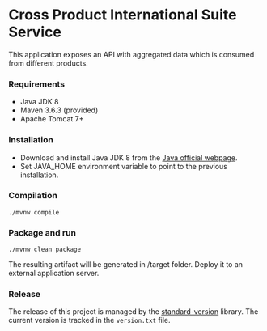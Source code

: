 # Cross Product International Suite Service

This application exposes an API with aggregated data which is consumed from different products.


### Requirements

- Java JDK 8
- Maven 3.6.3 (provided)
- Apache Tomcat 7+

### Installation

- Download and install Java JDK 8 from the [Java official webpage](https://www.oracle.com/java/technologies/javase/javase-jdk8-downloads.html). 
- Set JAVA_HOME environment variable to point to the previous installation.

### Compilation

```
./mvnw compile
```

### Package and run 

```
./mvnw clean package
```

The resulting artifact will be generated in /target folder. Deploy it to an external application server.

### Release

The release of this project is managed by the [standard-version](https://github.com/conventional-changelog/standard-version) library. The current version is tracked in the ```version.txt``` file.
